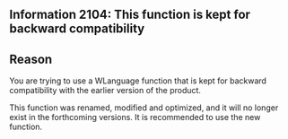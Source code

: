 
## Information 2104: This function is kept for backward compatibility
			



<a name="NOTE1"></a>
<a name="NOTE1_1"></a>


## Reason
<a name="reason_ELTTEXTE000061"></a>
You are trying to use a WLanguage function that is kept for backward compatibility with the earlier version of the product.

This function was renamed, modified and optimized, and it will no longer exist in the forthcoming versions. It is recommended to use the new function.


